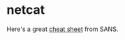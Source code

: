 # netcat
Here's a great [cheat sheet](https://www.sans.org/security-resources/sec560/netcat_cheat_sheet_v1.pdf) from SANS.
